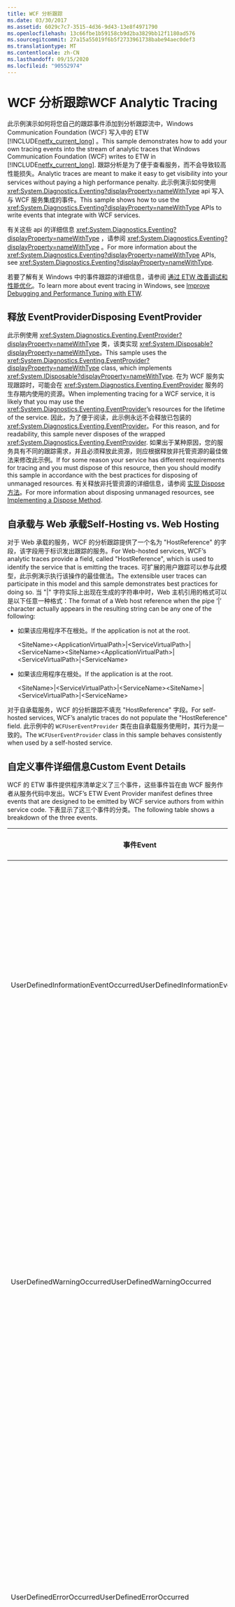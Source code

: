 ```yaml
---
title: WCF 分析跟踪
ms.date: 03/30/2017
ms.assetid: 6029c7c7-3515-4d36-9d43-13e8f4971790
ms.openlocfilehash: 13c66fbe1b59158cb9d2ba3829bb12f1180ad576
ms.sourcegitcommit: 27a15a55019f6b5f2733961738babe94aec0def3
ms.translationtype: MT
ms.contentlocale: zh-CN
ms.lasthandoff: 09/15/2020
ms.locfileid: "90552974"
---
```

# <a name="wcf-analytic-tracing"></a><span data-ttu-id="43a00-102">WCF 分析跟踪</span><span class="sxs-lookup"><span data-stu-id="43a00-102">WCF Analytic Tracing</span></span>
<span data-ttu-id="43a00-103">此示例演示如何将您自己的跟踪事件添加到分析跟踪流中，Windows Communication Foundation (WCF) 写入中的 ETW [!INCLUDE[netfx_current_long](../../../../includes/netfx-current-long-md.md)] 。</span><span class="sxs-lookup"><span data-stu-id="43a00-103">This sample demonstrates how to add your own tracing events into the stream of analytic traces that Windows Communication Foundation (WCF) writes to ETW in [!INCLUDE[netfx_current_long](../../../../includes/netfx-current-long-md.md)].</span></span> <span data-ttu-id="43a00-104">跟踪分析是为了便于查看服务，而不会导致较高性能损失。</span><span class="sxs-lookup"><span data-stu-id="43a00-104">Analytic traces are meant to make it easy to get visibility into your services without paying a high performance penalty.</span></span> <span data-ttu-id="43a00-105">此示例演示如何使用 <xref:System.Diagnostics.Eventing?displayProperty=nameWithType> api 写入与 WCF 服务集成的事件。</span><span class="sxs-lookup"><span data-stu-id="43a00-105">This sample shows how to use the <xref:System.Diagnostics.Eventing?displayProperty=nameWithType> APIs to write events that integrate with WCF services.</span></span>  
  
 <span data-ttu-id="43a00-106">有关这些 api 的详细信息 <xref:System.Diagnostics.Eventing?displayProperty=nameWithType> ，请参阅 <xref:System.Diagnostics.Eventing?displayProperty=nameWithType> 。</span><span class="sxs-lookup"><span data-stu-id="43a00-106">For more information about the <xref:System.Diagnostics.Eventing?displayProperty=nameWithType> APIs, see <xref:System.Diagnostics.Eventing?displayProperty=nameWithType>.</span></span>  
  
 <span data-ttu-id="43a00-107">若要了解有关 Windows 中的事件跟踪的详细信息，请参阅 [通过 ETW 改善调试和性能优化](/archive/msdn-magazine/2007/april/event-tracing-improve-debugging-and-performance-tuning-with-etw)。</span><span class="sxs-lookup"><span data-stu-id="43a00-107">To learn more about event tracing in Windows, see [Improve Debugging and Performance Tuning with ETW](/archive/msdn-magazine/2007/april/event-tracing-improve-debugging-and-performance-tuning-with-etw).</span></span>  
  
## <a name="disposing-eventprovider"></a><span data-ttu-id="43a00-108">释放 EventProvider</span><span class="sxs-lookup"><span data-stu-id="43a00-108">Disposing EventProvider</span></span>  
 <span data-ttu-id="43a00-109">此示例使用 <xref:System.Diagnostics.Eventing.EventProvider?displayProperty=nameWithType> 类，该类实现 <xref:System.IDisposable?displayProperty=nameWithType>。</span><span class="sxs-lookup"><span data-stu-id="43a00-109">This sample uses the <xref:System.Diagnostics.Eventing.EventProvider?displayProperty=nameWithType> class, which implements <xref:System.IDisposable?displayProperty=nameWithType>.</span></span> <span data-ttu-id="43a00-110">在为 WCF 服务实现跟踪时，可能会在 <xref:System.Diagnostics.Eventing.EventProvider> 服务的生存期内使用的资源。</span><span class="sxs-lookup"><span data-stu-id="43a00-110">When implementing tracing for a WCF service, it is likely that you may use the <xref:System.Diagnostics.Eventing.EventProvider>’s resources for the lifetime of the service.</span></span> <span data-ttu-id="43a00-111">因此，为了便于阅读，此示例永远不会释放已包装的 <xref:System.Diagnostics.Eventing.EventProvider>。</span><span class="sxs-lookup"><span data-stu-id="43a00-111">For this reason, and for readability, this sample never disposes of the wrapped <xref:System.Diagnostics.Eventing.EventProvider>.</span></span> <span data-ttu-id="43a00-112">如果出于某种原因，您的服务具有不同的跟踪需求，并且必须释放此资源，则应根据释放非托管资源的最佳做法来修改此示例。</span><span class="sxs-lookup"><span data-stu-id="43a00-112">If for some reason your service has different requirements for tracing and you must dispose of this resource, then you should modify this sample in accordance with the best practices for disposing of unmanaged resources.</span></span> <span data-ttu-id="43a00-113">有关释放非托管资源的详细信息，请参阅 [实现 Dispose 方法](../../../standard/garbage-collection/implementing-dispose.md)。</span><span class="sxs-lookup"><span data-stu-id="43a00-113">For more information about disposing unmanaged resources, see [Implementing a Dispose Method](../../../standard/garbage-collection/implementing-dispose.md).</span></span>  
  
## <a name="self-hosting-vs-web-hosting"></a><span data-ttu-id="43a00-114">自承载与 Web 承载</span><span class="sxs-lookup"><span data-stu-id="43a00-114">Self-Hosting vs. Web Hosting</span></span>  
 <span data-ttu-id="43a00-115">对于 Web 承载的服务，WCF 的分析跟踪提供了一个名为 "HostReference" 的字段，该字段用于标识发出跟踪的服务。</span><span class="sxs-lookup"><span data-stu-id="43a00-115">For Web-hosted services, WCF’s analytic traces provide a field, called "HostReference", which is used to identify the service that is emitting the traces.</span></span> <span data-ttu-id="43a00-116">可扩展的用户跟踪可以参与此模型，此示例演示执行该操作的最佳做法。</span><span class="sxs-lookup"><span data-stu-id="43a00-116">The extensible user traces can participate in this model and this sample demonstrates best practices for doing so.</span></span> <span data-ttu-id="43a00-117">当 "&#124;" 字符实际上出现在生成的字符串中时，Web 主机引用的格式可以是以下任意一种格式：</span><span class="sxs-lookup"><span data-stu-id="43a00-117">The format of a Web host reference when the pipe ‘&#124;’ character actually appears in the resulting string can be any one of the following:</span></span>  
  
- <span data-ttu-id="43a00-118">如果该应用程序不在根处。</span><span class="sxs-lookup"><span data-stu-id="43a00-118">If the application is not at the root.</span></span>  
  
     <span data-ttu-id="43a00-119">\<SiteName>\<ApplicationVirtualPath>&#124;\<ServiceVirtualPath>&#124;\<ServiceName></span><span class="sxs-lookup"><span data-stu-id="43a00-119">\<SiteName>\<ApplicationVirtualPath>&#124;\<ServiceVirtualPath>&#124;\<ServiceName></span></span>  
  
- <span data-ttu-id="43a00-120">如果该应用程序在根处。</span><span class="sxs-lookup"><span data-stu-id="43a00-120">If the application is at the root.</span></span>  
  
     <span data-ttu-id="43a00-121">\<SiteName>&#124;\<ServiceVirtualPath>&#124;\<ServiceName></span><span class="sxs-lookup"><span data-stu-id="43a00-121">\<SiteName>&#124;\<ServiceVirtualPath>&#124;\<ServiceName></span></span>  
  
 <span data-ttu-id="43a00-122">对于自承载服务，WCF 的分析跟踪不填充 "HostReference" 字段。</span><span class="sxs-lookup"><span data-stu-id="43a00-122">For self-hosted services, WCF’s analytic traces do not populate the "HostReference" field.</span></span> <span data-ttu-id="43a00-123">此示例中的 `WCFUserEventProvider` 类在由自承载服务使用时，其行为是一致的。</span><span class="sxs-lookup"><span data-stu-id="43a00-123">The `WCFUserEventProvider` class in this sample behaves consistently when used by a self-hosted service.</span></span>  
  
## <a name="custom-event-details"></a><span data-ttu-id="43a00-124">自定义事件详细信息</span><span class="sxs-lookup"><span data-stu-id="43a00-124">Custom Event Details</span></span>  
 <span data-ttu-id="43a00-125">WCF 的 ETW 事件提供程序清单定义了三个事件，这些事件旨在由 WCF 服务作者从服务代码中发出。</span><span class="sxs-lookup"><span data-stu-id="43a00-125">WCF’s ETW Event Provider manifest defines three events that are designed to be emitted by WCF service authors from within service code.</span></span> <span data-ttu-id="43a00-126">下表显示了这三个事件的分类。</span><span class="sxs-lookup"><span data-stu-id="43a00-126">The following table shows a breakdown of the three events.</span></span>  
  
|<span data-ttu-id="43a00-127">事件</span><span class="sxs-lookup"><span data-stu-id="43a00-127">Event</span></span>|<span data-ttu-id="43a00-128">说明</span><span class="sxs-lookup"><span data-stu-id="43a00-128">Description</span></span>|<span data-ttu-id="43a00-129">事件 ID</span><span class="sxs-lookup"><span data-stu-id="43a00-129">Event ID</span></span>|  
|-----------|-----------------|--------------|  
|<span data-ttu-id="43a00-130">UserDefinedInformationEventOccurred</span><span class="sxs-lookup"><span data-stu-id="43a00-130">UserDefinedInformationEventOccurred</span></span>|<span data-ttu-id="43a00-131">服务中发生的说明内容不是一个问题时发出此事件。</span><span class="sxs-lookup"><span data-stu-id="43a00-131">Emit this event when something of note happens in your service that is not a problem.</span></span> <span data-ttu-id="43a00-132">例如，可以在对数据库成功进行调用后发出一个事件。</span><span class="sxs-lookup"><span data-stu-id="43a00-132">For example, you might emit an event after successfully making a call to a database.</span></span>|<span data-ttu-id="43a00-133">301</span><span class="sxs-lookup"><span data-stu-id="43a00-133">301</span></span>|  
|<span data-ttu-id="43a00-134">UserDefinedWarningOccurred</span><span class="sxs-lookup"><span data-stu-id="43a00-134">UserDefinedWarningOccurred</span></span>|<span data-ttu-id="43a00-135">发生的问题可能导致将来出现错误时发出此事件。</span><span class="sxs-lookup"><span data-stu-id="43a00-135">Emit this event when a problem occurs that may result in a failure in the future.</span></span> <span data-ttu-id="43a00-136">例如，如果调用数据库失败，但能够通过回退到冗余数据存储区进行恢复，则可以发出一个警告事件。</span><span class="sxs-lookup"><span data-stu-id="43a00-136">For example, you may emit a warning event when a call to a database fails but you were able to recover by falling back to a redundant data store.</span></span>|<span data-ttu-id="43a00-137">302</span><span class="sxs-lookup"><span data-stu-id="43a00-137">302</span></span>|  
|<span data-ttu-id="43a00-138">UserDefinedErrorOccurred</span><span class="sxs-lookup"><span data-stu-id="43a00-138">UserDefinedErrorOccurred</span></span>|<span data-ttu-id="43a00-139">服务的行为方式不符合预期时发出此事件。</span><span class="sxs-lookup"><span data-stu-id="43a00-139">Emit this event when your service fails to behave as expected.</span></span> <span data-ttu-id="43a00-140">例如，如果调用数据库失败且无法从其他位置检索数据，则可能会发出一个事件。</span><span class="sxs-lookup"><span data-stu-id="43a00-140">For example, you might emit an event if a call to a database fails and you could not retrieve the data from elsewhere.</span></span>|<span data-ttu-id="43a00-141">303</span><span class="sxs-lookup"><span data-stu-id="43a00-141">303</span></span>|  
  
#### <a name="to-use-this-sample"></a><span data-ttu-id="43a00-142">使用此示例</span><span class="sxs-lookup"><span data-stu-id="43a00-142">To use this sample</span></span>  
  
1. <span data-ttu-id="43a00-143">使用 Visual Studio 2012 打开 WCFAnalyticTracingExtensibility 解决方案文件。</span><span class="sxs-lookup"><span data-stu-id="43a00-143">Using Visual Studio 2012, open the WCFAnalyticTracingExtensibility.sln solution file.</span></span>  
  
2. <span data-ttu-id="43a00-144">要生成解决方案，按 Ctrl+Shift+B。</span><span class="sxs-lookup"><span data-stu-id="43a00-144">To build the solution, press CTRL+SHIFT+B.</span></span>  
  
3. <span data-ttu-id="43a00-145">若要运行解决方案，请按 Ctrl+F5。</span><span class="sxs-lookup"><span data-stu-id="43a00-145">To run the solution, press CTRL+F5.</span></span>  
  
     <span data-ttu-id="43a00-146">在 Web 浏览器中，单击 " **计算器**"。</span><span class="sxs-lookup"><span data-stu-id="43a00-146">In the Web browser, click **Calculator.svc**.</span></span> <span data-ttu-id="43a00-147">服务的 WSDL 文档的 URI 应出现在浏览器中。</span><span class="sxs-lookup"><span data-stu-id="43a00-147">The URI of the WSDL document for the service should appear in the browser.</span></span> <span data-ttu-id="43a00-148">复制该 URI。</span><span class="sxs-lookup"><span data-stu-id="43a00-148">Copy that URI.</span></span>  
  
4. <span data-ttu-id="43a00-149"> ( # A0) 运行 WCF 测试客户端。</span><span class="sxs-lookup"><span data-stu-id="43a00-149">Run the WCF test client (WcfTestClient.exe).</span></span>  
  
     <span data-ttu-id="43a00-150"> ( # A0) 的 WCF 测试客户端位于上 `\<Visual Studio 2012 Install Dir>\Common7\IDE\WcfTestClient.exe` 。</span><span class="sxs-lookup"><span data-stu-id="43a00-150">The WCF test client (WcfTestClient.exe) is located at `\<Visual Studio 2012 Install Dir>\Common7\IDE\WcfTestClient.exe`.</span></span> <span data-ttu-id="43a00-151">默认 Visual Studio 2012 安装目录为 `C:\Program Files\Microsoft Visual Studio 10.0` 。</span><span class="sxs-lookup"><span data-stu-id="43a00-151">The default Visual Studio 2012 install dir is `C:\Program Files\Microsoft Visual Studio 10.0`.</span></span>  
  
5. <span data-ttu-id="43a00-152">在 WCF 测试客户端中，通过依次选择 " **文件**" 和 " **添加服务**" 来添加服务。</span><span class="sxs-lookup"><span data-stu-id="43a00-152">Within the WCF test client, add the service by selecting **File**, and then **Add Service**.</span></span>  
  
     <span data-ttu-id="43a00-153">在输入框中添加终结点地址。</span><span class="sxs-lookup"><span data-stu-id="43a00-153">Add the endpoint address in the input box.</span></span>  
  
6. <span data-ttu-id="43a00-154">单击 **“确定”**，关闭对话框。</span><span class="sxs-lookup"><span data-stu-id="43a00-154">Click **OK** to close the dialog.</span></span>  
  
     <span data-ttu-id="43a00-155">ICalculator 服务将添加到 " **我的服务项目**" 下的左窗格中。</span><span class="sxs-lookup"><span data-stu-id="43a00-155">The ICalculator service is added in the left pane under **My Service Projects**.</span></span>  
  
7. <span data-ttu-id="43a00-156">打开事件查看器应用程序。</span><span class="sxs-lookup"><span data-stu-id="43a00-156">Open the Event Viewer application.</span></span>  
  
     <span data-ttu-id="43a00-157">在调用服务之前，请启动事件查看器并确保事件日志正在侦听从 WCF 服务发出的跟踪事件。</span><span class="sxs-lookup"><span data-stu-id="43a00-157">Before invoking the service, start Event Viewer and ensure that the event log is listening for tracking events emitted from the WCF service.</span></span>  
  
8. <span data-ttu-id="43a00-158">从 " **开始** " 菜单中选择 " **管理工具**"，然后 **事件查看器**"。</span><span class="sxs-lookup"><span data-stu-id="43a00-158">From the **Start** menu, select **Administrative Tools**, and then **Event Viewer**.</span></span> <span data-ttu-id="43a00-159">启用 **分析** 日志和 **调试** 日志。</span><span class="sxs-lookup"><span data-stu-id="43a00-159">Enable the **Analytic** and **Debug** logs.</span></span>  
  
9. <span data-ttu-id="43a00-160">在事件查看器的树视图中，导航到 " **事件查看器**"、" **应用程序和服务日志**"、" **Microsoft**"、" **Windows**" 和 " **应用程序服务器应用程序**"。</span><span class="sxs-lookup"><span data-stu-id="43a00-160">In the tree view in Event Viewer, navigate to **Event Viewer**, **Applications and Services Logs**, **Microsoft**, **Windows**, and then **Application Server-Applications**.</span></span> <span data-ttu-id="43a00-161">右键单击 " **应用程序服务器-应用程序**"，选择 " **查看**"，然后 **显示 "分析日志和调试日志**"。</span><span class="sxs-lookup"><span data-stu-id="43a00-161">Right-click **Application Server-Applications**, select **View**, and then **Show Analytic and Debug Logs**.</span></span>  
  
     <span data-ttu-id="43a00-162">确保选中 " **显示分析和调试日志** " 选项。</span><span class="sxs-lookup"><span data-stu-id="43a00-162">Ensure that the **Show Analytic and Debug Logs** option is checked.</span></span> <span data-ttu-id="43a00-163">启用 **分析** 日志。</span><span class="sxs-lookup"><span data-stu-id="43a00-163">Enable the **Analytic** log.</span></span>  
  
     <span data-ttu-id="43a00-164">在事件查看器中的树视图中，导航到 " **事件查看器**"、" **应用程序和服务日志**"、" **Microsoft** **"、**" **应用程序服务器"-**"应用程序" 和 " **分析**"。</span><span class="sxs-lookup"><span data-stu-id="43a00-164">In the tree view in Event Viewer, navigate to **Event Viewer**, **Applications and Services Logs**, **Microsoft**, **Windows**, **Application Server-Applications**, and then **Analytic**.</span></span> <span data-ttu-id="43a00-165">右键单击 " **分析** "，然后选择 " **启用日志**"。</span><span class="sxs-lookup"><span data-stu-id="43a00-165">Right-click **Analytic** and select **Enable Log**.</span></span>  
  
10. <span data-ttu-id="43a00-166">使用 WCF 测试客户端来测试服务。</span><span class="sxs-lookup"><span data-stu-id="43a00-166">Test the service using the WCF Test Client.</span></span>  
  
    1. <span data-ttu-id="43a00-167">在 WCF 测试客户端中，双击 "ICalculator" 服务节点下的 " \*\*添加 ( \*\* "。</span><span class="sxs-lookup"><span data-stu-id="43a00-167">In the WCF Test Client, double-click **Add()** under the ICalculator service node.</span></span>  
  
         <span data-ttu-id="43a00-168">**添加 ( # B1**方法将显示在右侧窗格中，其中包含两个参数。</span><span class="sxs-lookup"><span data-stu-id="43a00-168">The **Add()** method appears in the right pane with two parameters.</span></span>  
  
    2. <span data-ttu-id="43a00-169">为第一个参数键入 2，为第二个参数键入 3。</span><span class="sxs-lookup"><span data-stu-id="43a00-169">Type in 2 for the first parameter and 3 for the second parameter.</span></span>  
  
    3. <span data-ttu-id="43a00-170">单击 " **调用** " 可调用方法。</span><span class="sxs-lookup"><span data-stu-id="43a00-170">Click **Invoke** to invoke the method.</span></span>  
  
11. <span data-ttu-id="43a00-171">中转到已打开的 " **事件查看器** " 窗口。</span><span class="sxs-lookup"><span data-stu-id="43a00-171">Go to the **Event Viewer** window that you have already opened.</span></span> <span data-ttu-id="43a00-172">导航到 **事件查看器**、 **应用程序和服务日志**、 **Microsoft**、 **Windows**、 **应用程序服务器应用程序**。</span><span class="sxs-lookup"><span data-stu-id="43a00-172">Navigate to **Event Viewer**, **Applications and Services Logs**, **Microsoft**, **Windows**, **Application Server-Applications**.</span></span>  
  
12. <span data-ttu-id="43a00-173">右键单击 " **分析** " 节点，然后选择 " **刷新**"。</span><span class="sxs-lookup"><span data-stu-id="43a00-173">Right-click the **Analytic** node and select **Refresh**.</span></span>  
  
     <span data-ttu-id="43a00-174">事件将显示在右窗格中。</span><span class="sxs-lookup"><span data-stu-id="43a00-174">The events appear in the right pane.</span></span>  
  
13. <span data-ttu-id="43a00-175">使用 ID 303 来查找事件，然后双击该事件将其打开，并检查其内容。</span><span class="sxs-lookup"><span data-stu-id="43a00-175">Locate the event with the ID of 303 and double-click it to open it up and inspect its contents.</span></span>  
  
     <span data-ttu-id="43a00-176">此事件由 `Add()` ICalculator 服务的方法发出，其有效负载等于 "2 + 3 = 5"。</span><span class="sxs-lookup"><span data-stu-id="43a00-176">This event was emitted by the `Add()` method of the ICalculator service and has a payload equal to "2+3=5".</span></span>  
  
#### <a name="to-clean-up-optional"></a><span data-ttu-id="43a00-177">清理（可选）</span><span class="sxs-lookup"><span data-stu-id="43a00-177">To clean up (Optional)</span></span>  
  
1. <span data-ttu-id="43a00-178">打开“**事件查看器**”。</span><span class="sxs-lookup"><span data-stu-id="43a00-178">Open **Event Viewer**.</span></span>  
  
2. <span data-ttu-id="43a00-179">导航到 **事件查看器**、 **应用程序和服务日志**、 **Microsoft**、 **Windows**，然后 **应用程序服务器应用程序**。</span><span class="sxs-lookup"><span data-stu-id="43a00-179">Navigate to **Event Viewer**, **Applications and Services Logs**, **Microsoft**, **Windows**, and then **Application-Server-Applications**.</span></span> <span data-ttu-id="43a00-180">右键单击 " **分析** "，然后选择 " **禁用日志**"。</span><span class="sxs-lookup"><span data-stu-id="43a00-180">Right-click **Analytic** and select **Disable Log**.</span></span>  
  
3. <span data-ttu-id="43a00-181">导航到 **事件查看器**、 **应用程序和服务日志**、 **Microsoft**、 **Windows**、 **应用程序-服务器应用程序**，然后进行 **分析**。</span><span class="sxs-lookup"><span data-stu-id="43a00-181">Navigate to **Event Viewer**, **Applications and Services Logs**, **Microsoft**, **Windows**, **Application-Server-Applications**, and then **Analytic**.</span></span> <span data-ttu-id="43a00-182">右键单击 " **分析** "，然后选择 " **清除日志**"。</span><span class="sxs-lookup"><span data-stu-id="43a00-182">Right-click **Analytic** and select **Clear Log**.</span></span>  
  
4. <span data-ttu-id="43a00-183">单击 " **清除** " 以清除事件。</span><span class="sxs-lookup"><span data-stu-id="43a00-183">Click **Clear** to clear the events.</span></span>  
  
## <a name="known-issue"></a><span data-ttu-id="43a00-184">已知问题</span><span class="sxs-lookup"><span data-stu-id="43a00-184">Known Issue</span></span>  
 <span data-ttu-id="43a00-185">**事件查看器**中存在一个已知问题，在这种情况下，可能无法解码 ETW 事件。</span><span class="sxs-lookup"><span data-stu-id="43a00-185">There is a known issue in the **Event Viewer** where it may fail to decode ETW events.</span></span> <span data-ttu-id="43a00-186">你可能会看到一条错误消息，指出： "来自源 Microsoft 的事件 ID 的描述 \<id> -应用程序服务器-应用程序无法找到。</span><span class="sxs-lookup"><span data-stu-id="43a00-186">You may see an error message that says: "The description for Event ID \<id> from source Microsoft-Windows-Application Server-Applications cannot be found.</span></span> <span data-ttu-id="43a00-187">未在本地计算机上安装引发此事件的组件，或者安装已损坏。</span><span class="sxs-lookup"><span data-stu-id="43a00-187">Either the component that raises this event is not installed on your local computer or the installation is corrupted.</span></span> <span data-ttu-id="43a00-188">您可以在本地计算机上安装或修复该组件。 "</span><span class="sxs-lookup"><span data-stu-id="43a00-188">You can install or repair the component on the local computer."</span></span> <span data-ttu-id="43a00-189">如果遇到此错误，请从 "**操作**" 菜单选择 "**刷新**"。</span><span class="sxs-lookup"><span data-stu-id="43a00-189">If you encounter this error, select **Refresh** from the **Actions** menu.</span></span> <span data-ttu-id="43a00-190">然后，该事件应能正确解码。</span><span class="sxs-lookup"><span data-stu-id="43a00-190">The event should then decode properly.</span></span>  
  
> [!IMPORTANT]
> <span data-ttu-id="43a00-191">您的计算机上可能已安装这些示例。</span><span class="sxs-lookup"><span data-stu-id="43a00-191">The samples may already be installed on your computer.</span></span> <span data-ttu-id="43a00-192">在继续操作之前，请先检查以下（默认）目录：</span><span class="sxs-lookup"><span data-stu-id="43a00-192">Check for the following (default) directory before continuing.</span></span>  
>
> `<InstallDrive>:\WF_WCF_Samples`  
>
> <span data-ttu-id="43a00-193">如果此目录不存在，请参阅[Windows Communication Foundation (wcf) ，并 Windows Workflow Foundation (的 WF](https://www.microsoft.com/download/details.aspx?id=21459)) .NET Framework Windows Communication Foundation ([!INCLUDE[wf1](../../../../includes/wf1-md.md)]</span><span class="sxs-lookup"><span data-stu-id="43a00-193">If this directory does not exist, go to [Windows Communication Foundation (WCF) and Windows Workflow Foundation (WF) Samples for .NET Framework 4](https://www.microsoft.com/download/details.aspx?id=21459) to download all Windows Communication Foundation (WCF) and [!INCLUDE[wf1](../../../../includes/wf1-md.md)] samples.</span></span> <span data-ttu-id="43a00-194">此示例位于以下目录：</span><span class="sxs-lookup"><span data-stu-id="43a00-194">This sample is located in the following directory.</span></span>  
>
> `<InstallDrive>:\WF_WCF_Samples\WCF\Basic\Management\ETWTrace`  
  
## <a name="see-also"></a><span data-ttu-id="43a00-195">请参阅</span><span class="sxs-lookup"><span data-stu-id="43a00-195">See also</span></span>

- <span data-ttu-id="43a00-196">[AppFabric 监视示例](/previous-versions/appfabric/ff383407(v=azure.10))</span><span class="sxs-lookup"><span data-stu-id="43a00-196">[AppFabric Monitoring Samples](/previous-versions/appfabric/ff383407(v=azure.10))</span></span>
